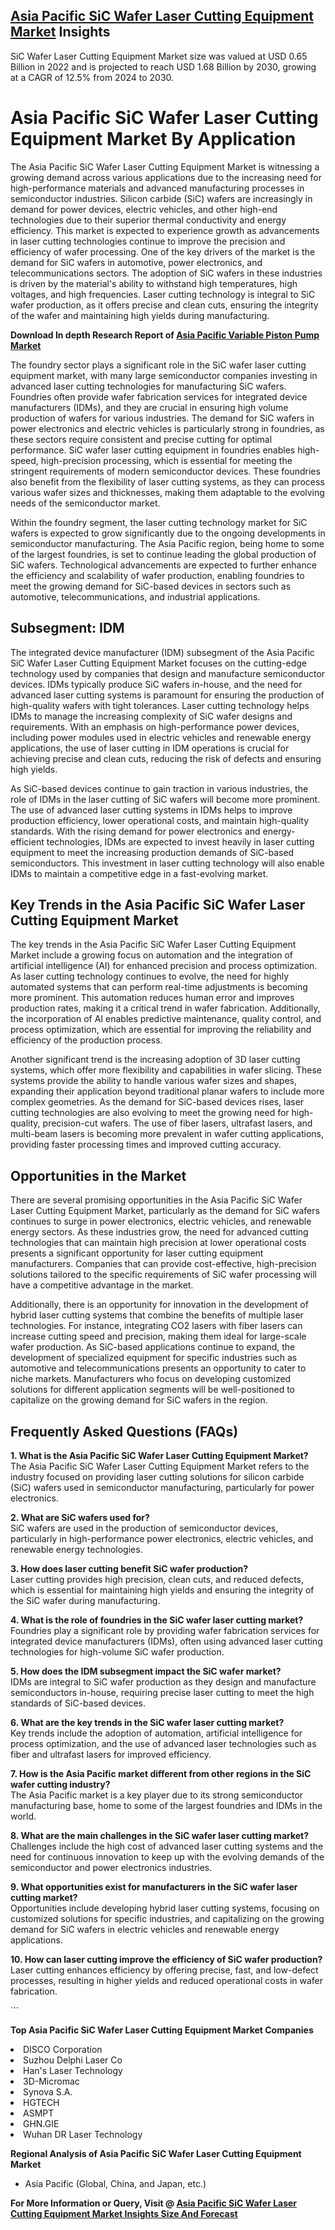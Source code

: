 <h2><a href="https://www.verifiedmarketreports.com/download-sample/?rid=302828&amp;utm_source=Github-Feb&amp;utm_medium=225" target="_blank">Asia Pacific SiC Wafer Laser Cutting Equipment Market</a> Insights</h2><p>SiC Wafer Laser Cutting Equipment Market size was valued at USD 0.65 Billion in 2022 and is projected to reach USD 1.68 Billion by 2030, growing at a CAGR of 12.5% from 2024 to 2030.</p><p><h1>Asia Pacific SiC Wafer Laser Cutting Equipment Market By Application</h1> <p>The Asia Pacific SiC Wafer Laser Cutting Equipment Market is witnessing a growing demand across various applications due to the increasing need for high-performance materials and advanced manufacturing processes in semiconductor industries. Silicon carbide (SiC) wafers are increasingly in demand for power devices, electric vehicles, and other high-end technologies due to their superior thermal conductivity and energy efficiency. This market is expected to experience growth as advancements in laser cutting technologies continue to improve the precision and efficiency of wafer processing. One of the key drivers of the market is the demand for SiC wafers in automotive, power electronics, and telecommunications sectors. The adoption of SiC wafers in these industries is driven by the material's ability to withstand high temperatures, high voltages, and high frequencies. Laser cutting technology is integral to SiC wafer production, as it offers precise and clean cuts, ensuring the integrity of the wafer and maintaining high yields during manufacturing. <p><strong>Download In depth Research Report of <a href="https://www.verifiedmarketreports.com/download-sample/?rid=236118&amp;utm_source=Pulse-Dec&amp;utm_medium=225" target="_blank">Asia Pacific Variable Piston Pump Market</a></strong></p> The foundry sector plays a significant role in the SiC wafer laser cutting equipment market, with many large semiconductor companies investing in advanced laser cutting technologies for manufacturing SiC wafers. Foundries often provide wafer fabrication services for integrated device manufacturers (IDMs), and they are crucial in ensuring high volume production of wafers for various industries. The demand for SiC wafers in power electronics and electric vehicles is particularly strong in foundries, as these sectors require consistent and precise cutting for optimal performance. SiC wafer laser cutting equipment in foundries enables high-speed, high-precision processing, which is essential for meeting the stringent requirements of modern semiconductor devices. These foundries also benefit from the flexibility of laser cutting systems, as they can process various wafer sizes and thicknesses, making them adaptable to the evolving needs of the semiconductor market. <p>Within the foundry segment, the laser cutting technology market for SiC wafers is expected to grow significantly due to the ongoing developments in semiconductor manufacturing. The Asia Pacific region, being home to some of the largest foundries, is set to continue leading the global production of SiC wafers. Technological advancements are expected to further enhance the efficiency and scalability of wafer production, enabling foundries to meet the growing demand for SiC-based devices in sectors such as automotive, telecommunications, and industrial applications.</p> <h2>Subsegment: IDM</h2> <p>The integrated device manufacturer (IDM) subsegment of the Asia Pacific SiC Wafer Laser Cutting Equipment Market focuses on the cutting-edge technology used by companies that design and manufacture semiconductor devices. IDMs typically produce SiC wafers in-house, and the need for advanced laser cutting systems is paramount for ensuring the production of high-quality wafers with tight tolerances. Laser cutting technology helps IDMs to manage the increasing complexity of SiC wafer designs and requirements. With an emphasis on high-performance power devices, including power modules used in electric vehicles and renewable energy applications, the use of laser cutting in IDM operations is crucial for achieving precise and clean cuts, reducing the risk of defects and ensuring high yields. <p>As SiC-based devices continue to gain traction in various industries, the role of IDMs in the laser cutting of SiC wafers will become more prominent. The use of advanced laser cutting systems in IDMs helps to improve production efficiency, lower operational costs, and maintain high-quality standards. With the rising demand for power electronics and energy-efficient technologies, IDMs are expected to invest heavily in laser cutting equipment to meet the increasing production demands of SiC-based semiconductors. This investment in laser cutting technology will also enable IDMs to maintain a competitive edge in a fast-evolving market.</p> <h2>Key Trends in the Asia Pacific SiC Wafer Laser Cutting Equipment Market</h2> <p>The key trends in the Asia Pacific SiC Wafer Laser Cutting Equipment Market include a growing focus on automation and the integration of artificial intelligence (AI) for enhanced precision and process optimization. As laser cutting technology continues to evolve, the need for highly automated systems that can perform real-time adjustments is becoming more prominent. This automation reduces human error and improves production rates, making it a critical trend in wafer fabrication. Additionally, the incorporation of AI enables predictive maintenance, quality control, and process optimization, which are essential for improving the reliability and efficiency of the production process.</p> <p>Another significant trend is the increasing adoption of 3D laser cutting systems, which offer more flexibility and capabilities in wafer slicing. These systems provide the ability to handle various wafer sizes and shapes, expanding their application beyond traditional planar wafers to include more complex geometries. As the demand for SiC-based devices rises, laser cutting technologies are also evolving to meet the growing need for high-quality, precision-cut wafers. The use of fiber lasers, ultrafast lasers, and multi-beam lasers is becoming more prevalent in wafer cutting applications, providing faster processing times and improved cutting accuracy.</p> <h2>Opportunities in the Market</h2> <p>There are several promising opportunities in the Asia Pacific SiC Wafer Laser Cutting Equipment Market, particularly as the demand for SiC wafers continues to surge in power electronics, electric vehicles, and renewable energy sectors. As these industries grow, the need for advanced cutting technologies that can maintain high precision at lower operational costs presents a significant opportunity for laser cutting equipment manufacturers. Companies that can provide cost-effective, high-precision solutions tailored to the specific requirements of SiC wafer processing will have a competitive advantage in the market.</p> <p>Additionally, there is an opportunity for innovation in the development of hybrid laser cutting systems that combine the benefits of multiple laser technologies. For instance, integrating CO2 lasers with fiber lasers can increase cutting speed and precision, making them ideal for large-scale wafer production. As SiC-based applications continue to expand, the development of specialized equipment for specific industries such as automotive and telecommunications presents an opportunity to cater to niche markets. Manufacturers who focus on developing customized solutions for different application segments will be well-positioned to capitalize on the growing demand for SiC wafers in the region.</p> <h2>Frequently Asked Questions (FAQs)</h2> <p><strong>1. What is the Asia Pacific SiC Wafer Laser Cutting Equipment Market?</strong><br> The Asia Pacific SiC Wafer Laser Cutting Equipment Market refers to the industry focused on providing laser cutting solutions for silicon carbide (SiC) wafers used in semiconductor manufacturing, particularly for power electronics.</p> <p><strong>2. What are SiC wafers used for?</strong><br> SiC wafers are used in the production of semiconductor devices, particularly in high-performance power electronics, electric vehicles, and renewable energy technologies.</p> <p><strong>3. How does laser cutting benefit SiC wafer production?</strong><br> Laser cutting provides high precision, clean cuts, and reduced defects, which is essential for maintaining high yields and ensuring the integrity of the SiC wafer during manufacturing.</p> <p><strong>4. What is the role of foundries in the SiC wafer laser cutting market?</strong><br> Foundries play a significant role by providing wafer fabrication services for integrated device manufacturers (IDMs), often using advanced laser cutting technologies for high-volume SiC wafer production.</p> <p><strong>5. How does the IDM subsegment impact the SiC wafer market?</strong><br> IDMs are integral to SiC wafer production as they design and manufacture semiconductors in-house, requiring precise laser cutting to meet the high standards of SiC-based devices.</p> <p><strong>6. What are the key trends in the SiC wafer laser cutting market?</strong><br> Key trends include the adoption of automation, artificial intelligence for process optimization, and the use of advanced laser technologies such as fiber and ultrafast lasers for improved efficiency.</p> <p><strong>7. How is the Asia Pacific market different from other regions in the SiC wafer cutting industry?</strong><br> The Asia Pacific market is a key player due to its strong semiconductor manufacturing base, home to some of the largest foundries and IDMs in the world.</p> <p><strong>8. What are the main challenges in the SiC wafer laser cutting market?</strong><br> Challenges include the high cost of advanced laser cutting systems and the need for continuous innovation to keep up with the evolving demands of the semiconductor and power electronics industries.</p> <p><strong>9. What opportunities exist for manufacturers in the SiC wafer laser cutting market?</strong><br> Opportunities include developing hybrid laser cutting systems, focusing on customized solutions for specific industries, and capitalizing on the growing demand for SiC wafers in electric vehicles and renewable energy applications.</p> <p><strong>10. How can laser cutting improve the efficiency of SiC wafer production?</strong><br> Laser cutting enhances efficiency by offering precise, fast, and low-defect processes, resulting in higher yields and reduced operational costs in wafer fabrication.</p> ```</p><p><strong>Top Asia Pacific SiC Wafer Laser Cutting Equipment Market Companies</strong></p><div data-test-id=""><p><li>DISCO Corporation</li><li> Suzhou Delphi Laser Co</li><li> Han's Laser Technology</li><li> 3D-Micromac</li><li> Synova S.A.</li><li> HGTECH</li><li> ASMPT</li><li> GHN.GIE</li><li> Wuhan DR Laser Technology</li></p><div><strong>Regional Analysis of&nbsp;Asia Pacific SiC Wafer Laser Cutting Equipment Market</strong></div><ul><li dir="ltr"><p dir="ltr">Asia Pacific (Global, China, and Japan, etc.)</p></li></ul><p><strong>For More Information or Query, Visit @&nbsp;</strong><strong><a href="https://www.verifiedmarketreports.com/product/sic-wafer-laser-cutting-equipment-market/?utm_source=Github-Feb&amp;utm_medium=225" target="_blank">Asia Pacific SiC Wafer Laser Cutting Equipment Market Insights Size And Forecast</a></strong></p></div><h2>&nbsp;</h2><div data-test-id="">&nbsp;</div>
